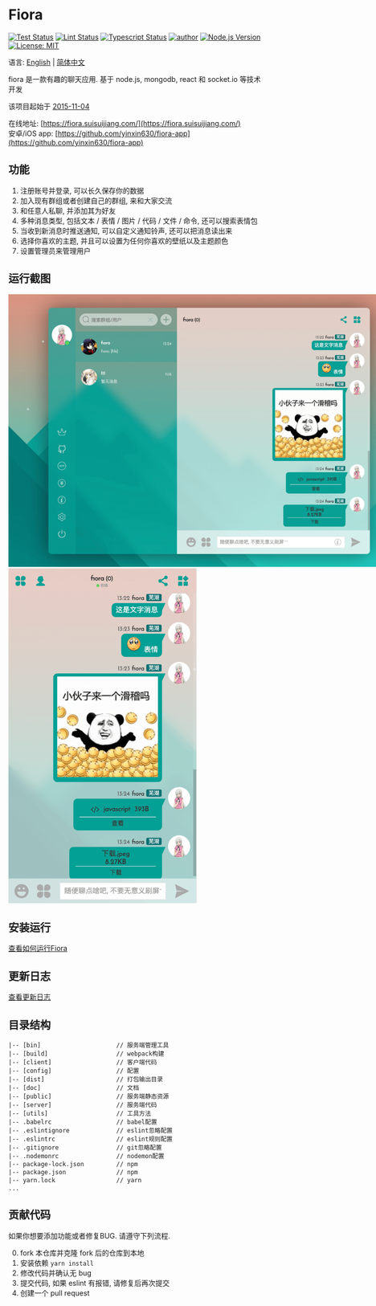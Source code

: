 # Fiora

[![Test Status](https://github.com/yinxin630/fiora/workflows/Unit%20Test/badge.svg)](https://github.com/yinxin630/fiora/actions?query=workflow%3A%22Unit+Test%22)
[![Lint Status](https://github.com/yinxin630/fiora/workflows/Lint%20Code%20Style/badge.svg)](https://github.com/yinxin630/fiora/actions?query=workflow%3A%22Lint+Code+Style%22)
[![Typescript Status](https://github.com/yinxin630/fiora/workflows/Typescript%20Type%20Check/badge.svg)](https://github.com/yinxin630/fiora/actions?query=workflow%3A%22Typescript+Type+Check%22)
[![author](https://img.shields.io/badge/author-%E7%A2%8E%E7%A2%8E%E9%85%B1-blue.svg)](http://suisuijiang.com)
[![Node.js Version](https://img.shields.io/badge/node.js-8.9.0-blue.svg)](http://nodejs.org/download)
[![License: MIT](https://img.shields.io/badge/License-MIT-blue.svg)](https://github.com/yinxin630/fiora/blob/master/LICENSE)

语言: [English](../README.md) | [简体中文](README.ZH.md)

fiora 是一款有趣的聊天应用. 基于 node.js, mongodb, react 和 socket.io 等技术开发

该项目起始于 [2015-11-04](https://github.com/yinxin630/chatroom-with-sails/commit/0a032372727550b8b4087f24ac299de03b677b9f)

在线地址: [https://fiora.suisuijiang.com/](https://fiora.suisuijiang.com/)   
安卓/iOS app: [https://github.com/yinxin630/fiora-app](https://github.com/yinxin630/fiora-app)

## 功能

1. 注册账号并登录, 可以长久保存你的数据
2. 加入现有群组或者创建自己的群组, 来和大家交流
3. 和任意人私聊, 并添加其为好友
4. 多种消息类型, 包括文本 / 表情 / 图片 / 代码 / 文件 / 命令, 还可以搜索表情包
5. 当收到新消息时推送通知, 可以自定义通知铃声, 还可以把消息读出来
6. 选择你喜欢的主题, 并且可以设置为任何你喜欢的壁纸以及主题颜色
7. 设置管理员来管理用户

## 运行截图

<img src="https://github.com/yinxin630/fiora/raw/master/doc/screenshots/screenshot-pc.png" alt="PC" style="max-width:800px" />
<img src="https://github.com/yinxin630/fiora/raw/master/doc/screenshots/screenshot-phone.png" alt="Phone" height="667" style="max-height:667px" />

## 安装运行

[查看如何运行Fiora](./INSTALL.ZH.md)

## 更新日志

[查看更新日志](./CHANGELOG.md)

## 目录结构

    |-- [bin]                     // 服务端管理工具
    |-- [build]                   // webpack构建
    |-- [client]                  // 客户端代码
    |-- [config]                  // 配置
    |-- [dist]                    // 打包输出目录
    |-- [doc]                     // 文档
    |-- [public]                  // 服务端静态资源
    |-- [server]                  // 服务端代码
    |-- [utils]                   // 工具方法
    |-- .babelrc                  // babel配置
    |-- .eslintignore             // eslint忽略配置
    |-- .eslintrc                 // eslint规则配置
    |-- .gitignore                // git忽略配置
    |-- .nodemonrc                // nodemon配置
    |-- package-lock.json         // npm
    |-- package.json              // npm
    |-- yarn.lock                 // yarn
    ...

## 贡献代码

如果你想要添加功能或者修复BUG. 请遵守下列流程.

0. fork 本仓库并克隆 fork 后的仓库到本地
0. 安装依赖 `yarn install`
0. 修改代码并确认无 bug
0. 提交代码, 如果 eslint 有报错, 请修复后再次提交
0. 创建一个 pull request